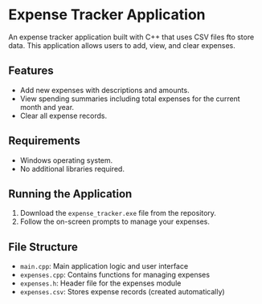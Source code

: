 # Expense Tracker Application

An expense tracker application built with C++ that uses CSV files fto store data. This application allows users to add, view, and clear expenses.

## Features
- Add new expenses with descriptions and amounts.
- View spending summaries including total expenses for the current month and year.
- Clear all expense records.

## Requirements
- Windows operating system.
- No additional libraries required.

## Running the Application
1. Download the `expense_tracker.exe` file from the repository.
3. Follow the on-screen prompts to manage your expenses.

## File Structure
- `main.cpp`: Main application logic and user interface
- `expenses.cpp`: Contains functions for managing expenses
- `expenses.h`: Header file for the expenses module
- `expenses.csv`: Stores expense records (created automatically)


